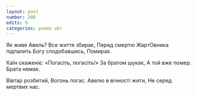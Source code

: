 ```yaml
---
layout: post
number: 208
edits: 9
categories: poems ukr
---
```


Як живе Авель?
Все життя збирає, 
Перед смертю 
ЖартОвника підпалить 
Богу сподобавшись,
Помирає. 

Каїн скаженіє: 
«Погасіть, погасіть!»
За братом шукає,
А той вже помер. 
Брата немає. 

Вівтар розбитий,
Вогонь погас.
Авелю в вічності жити,
Не серед мертвих нас.

